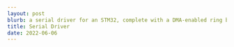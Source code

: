 ```yaml
---
layout: post
blurb: a serial driver for an STM32, complete with a DMA-enabled ring buffer for more robust processing
title: Serial Driver
date: 2022-06-06
---
```

